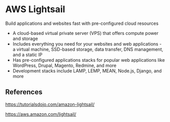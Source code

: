 # AWS Lightsail

Build applications and websites fast with pre-configured cloud resources

- A cloud-based virtual private server (VPS) that offers compute power and storage
- Includes everything you need for your websites and web applications - a virtual machine, SSD-based storage, data transfer, DNS management, and a static IP
- Has pre-configured applications stacks for popular web applications like WordPress, Drupal, Magento, Redmine, and more
- Development stacks include LAMP, LEMP, MEAN, Node.js, Django, and more

## References

https://tutorialsdojo.com/amazon-lightsail/

https://aws.amazon.com/lightsail/

